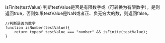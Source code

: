 isFinite(testValue)
判断testValue是否是有限数字或（可转换为有限数字），是则返回true，否则如果testValue是NaN或者正、负无穷大的数，则返回false。
```
//判断是否为数字
function isNumber(testValue){
    return typeof testValue === "number" && isFinite(testValue);
}
```
